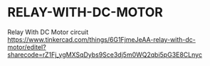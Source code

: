 # RELAY-WITH-DC-MOTOR
Relay With DC Motor circuit
https://www.tinkercad.com/things/6G1FjmeJeAA-relay-with-dc-motor/editel?sharecode=rZ1Fj_ygMXSqDybs9Sce3dj5m0WQ2qbi5pG3E8CLnyc
